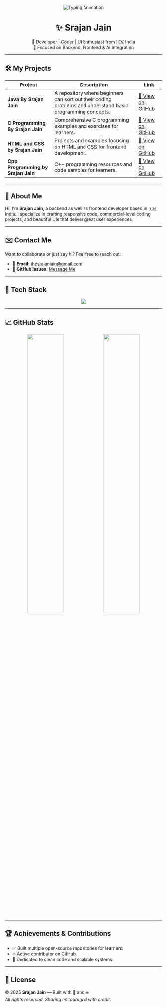 <!-- Typing Animation (Fully visible, not cut) -->
<p align="center">
  <img src="https://readme-typing-svg.demolab.com?font=Fira+Code&weight=500&size=22&duration=3000&pause=1000&color=38BDF8&center=true&vCenter=true&multiline=true&repeat=true&width=1000&lines=Hi%2C+I'm+Srajan+Jain+%F0%9F%91%A8%E2%80%8D%F0%9F%92%BB;Full+Stack+Developer+%7C+AI+Enthusiast+%7C+UI%2FUX+Lover;Backend+Coder+%7C+Frontend+Designer+%7C+Open+Source+Contributor;Passionate+About+Clean+Code+and+Scalable+Solutions+%F0%9F%9A%80" alt="Typing Animation">
</p>

<h1 align="center">✨ Srajan Jain</h1>

<p align="center">
  🚀 Developer | Coder | UI Enthusiast from 🇮🇳 India <br />
  💼 Focused on Backend, Frontend & AI Integration
</p>

---

## 🛠 My Projects

| Project | Description | Link |
|--------|-------------|------|
| **Java By Srajan Jain** | A repository where beginners can sort out their coding problems and understand basic programming concepts. | [🔗 View on GitHub](https://github.com/TheSrajanJain/Java-By-Srajan-Jain) |
| **C Programming By Srajan Jain** | Comprehensive C programming examples and exercises for learners. | [🔗 View on GitHub](https://github.com/TheSrajanJain/C-Programming-By-Srajan-Jain) |
| **HTML and CSS by Srajan Jain** | Projects and examples focusing on HTML and CSS for frontend development. | [🔗 View on GitHub](https://github.com/TheSrajanJain/HTML-and-CSS-by-Srajan-Jain) |
| **Cpp Programming by Srajan Jain** | C++ programming resources and code samples for learners. | [🔗 View on GitHub](https://github.com/TheSrajanJain/Cpp-Programming-by-Srajan-Jain) |

---

## 📘 About Me

Hi! I'm **Srajan Jain**, a backend as well as frontend developer based in 🇮🇳 India. I specialize in crafting responsive code, commercial-level coding projects, and beautiful UIs that deliver great user experiences.

---

## ✉️ Contact Me

Want to collaborate or just say hi? Feel free to reach out:

- 📧 **Email**: [thesrajanjain@gmail.com](mailto:thesrajanjain@gmail.com)  
- 🐙 **GitHub Issues**: [Message Me](https://github.com/TheSrajanJain)

---

## 🧠 Tech Stack

<p align="center">
  <img src="https://skillicons.dev/icons?i=html,css,js,cpp,java,python,react,nodejs,git,github,vscode,figma" />
</p>

---

## 📈 GitHub Stats

<p align="center">
  <img src="https://github-readme-stats.vercel.app/api?username=TheSrajanJain&show_icons=true&theme=radical" width="48%" />
  <img src="https://github-readme-streak-stats.herokuapp.com?user=TheSrajanJain&theme=radical" width="48%" />
</p>

---

## 🏆 Achievements & Contributions

- ✅ Built multiple open-source repositories for learners.
- 🔥 Active contributor on GitHub.
- 🧠 Dedicated to clean code and scalable systems.

---

## 📜 License

© 2025 **Srajan Jain** — Built with 💙 and ☕  
_All rights reserved. Sharing encouraged with credit._
